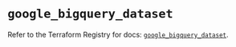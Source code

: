# `google_bigquery_dataset`

Refer to the Terraform Registry for docs: [`google_bigquery_dataset`](https://registry.terraform.io/providers/hashicorp/google/5.25.0/docs/resources/bigquery_dataset).
